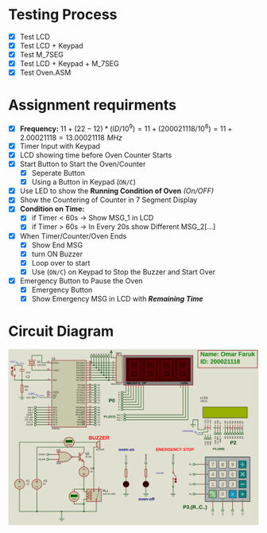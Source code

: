 # Testing Process

* [X] Test LCD
* [X] Test LCD + Keypad
* [X] Test M_7SEG
* [X] Test LCD + Keypad + M_7SEG
* [X] Test Oven.ASM

# Assignment requirments

* [X] **Frequency:** $11+(22-12)*(ID/10^9)= 11+(200021118/10^8)=11+2.00021118 = 13.00021118 \,\,MHz$
* [X] Timer Input with Keypad
* [X] LCD showing time before Oven Counter Starts
* [X] Start Button to Start the Oven/Counter
  * [X] Seperate Button
  * [X] Using a Button in Keypad (`ON/C`)
* [X] Use LED to show the **Running Condition of Oven** *(On/OFF)*
* [X] Show the Countering of Counter in 7 Segment Display
* [X] **Condition on Time:**
  * [X] if Timer < 60s   	-> Show MSG_1 in LCD
  * [X] if Timer > 60s		-> In Every 20s show Different MSG_2[...]
* [X] When Timer/Counter/Oven Ends
  * [X] Show End MSG
  * [X] turn ON Buzzer
  * [X] Loop over to start
  * [X] Use (`ON/C`) on Keypad to Stop the Buzzer and Start Over
* [X] Emergency Button to Pause the Oven
  * [X] Emergency Button
  * [X] Show Emergency MSG in LCD with ***Remaining Time***

# Circuit Diagram

![Proteus Circuit Diagram](./proteus/OVEN_FINAL(v8.17).SVG)
